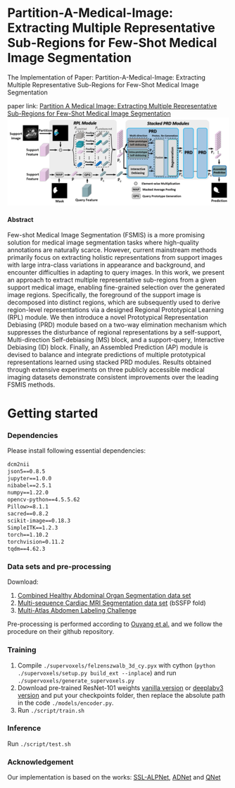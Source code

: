 # Partition-A-Medical-Image: Extracting Multiple Representative Sub-Regions for Few-Shot Medical Image Segmentation
The Implementation of Paper: Partition-A-Medical-Image: Extracting Multiple Representative Sub-Regions for Few-Shot Medical Image Segmentation

paper link: [Partition A Medical Image: Extracting Multiple Representative Sub-Regions for Few-Shot Medical Image Segmentation ](https://arxiv.org/abs/2309.11172)
![](./fig.PNG)

#### Abstract
Few-shot Medical Image Segmentation (FSMIS) is a more promising solution for medical image segmentation tasks where high-quality annotations are naturally scarce. However, current mainstream methods primarily focus on extracting holistic representations from support images with large intra-class variations in appearance and background, and encounter difficulties in adapting to query images. In this work, we present an approach to extract multiple representative sub-regions from a given support medical image, enabling fine-grained selection over the generated image regions. Specifically, the foreground of the support image is decomposed into distinct regions, which are subsequently used to derive region-level representations via a designed Regional Prototypical Learning (RPL) module. We then introduce a novel Prototypical Representation Debiasing (PRD) module based on a two-way elimination mechanism which suppresses the disturbance of regional representations by a self-support, Multi-direction Self-debiasing (MS) block, and a support-query, Interactive Debiasing (ID) block. Finally, an Assembled Prediction (AP) module is devised to balance and integrate predictions of multiple prototypical representations learned using stacked PRD modules. Results obtained through extensive experiments on three publicly accessible medical imaging datasets demonstrate consistent improvements over the leading FSMIS methods.

# Getting started

### Dependencies
Please install following essential dependencies:
```
dcm2nii
json5==0.8.5
jupyter==1.0.0
nibabel==2.5.1
numpy==1.22.0
opencv-python==4.5.5.62
Pillow>=8.1.1
sacred==0.8.2
scikit-image==0.18.3
SimpleITK==1.2.3
torch==1.10.2
torchvision=0.11.2
tqdm==4.62.3
```

### Data sets and pre-processing
Download:
1) [Combined Healthy Abdominal Organ Segmentation data set](https://chaos.grand-challenge.org/)
2) [Multi-sequence Cardiac MRI Segmentation data set](https://zmiclab.github.io/projects/mscmrseg19/) (bSSFP fold)
3) [Multi-Atlas Abdomen Labeling Challenge](https://www.synapse.org/#!Synapse:syn3193805/wiki/218292)

Pre-processing is performed according to [Ouyang et al.](https://github.com/cheng-01037/Self-supervised-Fewshot-Medical-Image-Segmentation/tree/2f2a22b74890cb9ad5e56ac234ea02b9f1c7a535) and we follow the procedure on their github repository.

### Training
1. Compile `./supervoxels/felzenszwalb_3d_cy.pyx` with cython (`python ./supervoxels/setup.py build_ext --inplace`) and run `./supervoxels/generate_supervoxels.py` 
2. Download pre-trained ResNet-101 weights [vanilla version](https://download.pytorch.org/models/resnet101-63fe2227.pth) or [deeplabv3 version](https://download.pytorch.org/models/deeplabv3_resnet101_coco-586e9e4e.pth) and put your checkpoints folder, then replace the absolute path in the code `./models/encoder.py`.  
3. Run `./script/train.sh` 

### Inference
Run `./script/test.sh` 

### Acknowledgement
Our implementation is based on the works: [SSL-ALPNet](https://github.com/cheng-01037/Self-supervised-Fewshot-Medical-Image-Segmentation), [ADNet](https://github.com/sha168/ADNet) and [QNet](https://github.com/ZJLAB-AMMI/Q-Net)

